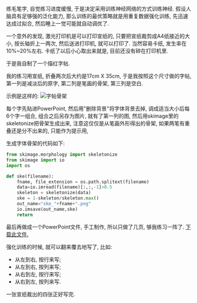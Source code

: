 <!--
.. title: 描红字帖
.. slug: copybook-for-shufa
.. date: 2018-5-26 23:00 UTC+08:00
.. tags: Art
.. category:
.. link:
.. description:
.. type: text
-->

练毛笔字, 自觉练习进度缓慢, 于是决定采用训练神经网络的方式训练神经. 假设人脑具有足够强的泛化能力, 那么训练的最优策略就是用重复数据强化训练, 先迅速达成过拟合, 然后睡上一觉可能就自动调优了.

一个意外的发现, 激光打印机是可以打印宣纸的, 只要把宣纸裁剪成A4纸接近的大小, 按长轴折上一两次, 然后送进打印机, 就可以打印了. 当然容易卡纸, 发生率在10%~20%左右. 卡纸了以后小心取出来就是, 目前还没有碎在打印机里.

于是我自制了一个描红字帖.
<!-- TEASER_END -->

我的练习用宣纸, 折叠两次后大约是17cm X 35cm, 于是我按照这个尺寸做的字帖, 第一列是减淡后的原字, 第二列是笔画的骨架, 第三列是空白.

示例是这样的:
![字帖骨架](https://i.loli.net/2018/05/26/5b098168f1dc8.jpg)

每个字先贴进PowerPoint, 然后用"删除背景"将字体背景去掉, 调成适当大小后每6个字一组合, 组合之后另存为图片, 就有了第一列的图, 然后用skimage里的skeletonize把骨架生成出来, 注意这仅仅是从笔画外形得出的骨架, 如果两笔有重叠还是分不出来的, 只能作为提示用,

生成字体骨架的代码如下:
```python
from skimage.morphology import skeletonize
from skimage import io
import os

def ske(filename):
    fname, file_extension = os.path.splitext(filename)
    data=io.imread(filename)[:,:,-1]>0.5
    skeleton = skeletonize(data)
    ske = 1-skeleton/skeleton.max()
    out_name="ske_"+fname+".png"
    io.imsave(out_name,ske)
    return
```

最后再做成一个PowerPoint文件, 手工制作, 所以只做了几页, 够我练习一阵了. [下载此文件. ](https://mega.nz/#!rDhinKzb)

强化训练的时候, 就可以翻来覆去地写了, 比如:

* 从左到右, 按行来写;
* 从左到右, 按列来写;
* 从右到左, 按行来写;
* 从右到左, 按列来写.

一张宣纸裁出的四张正好写完.

<!-- EOF -->
